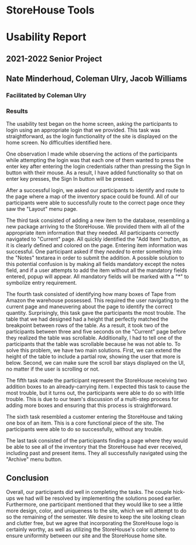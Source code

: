 # StoreHouse Tools

# Usability Report

## 2021-2022 Senior Project

## Nate Minderhoud, Coleman Ulry, Jacob Williams

### Facilitated by Coleman Ulry

### Results

The usability test began on the home screen, asking the participants to login using an appropriate login that we provided. This task was straightforward, as the login functionality of the site is displayed on the home screen. No difficulties identified here.

One observation I made while observing the actions of the participants while attempting the login was that each one of them wanted to press the enter key after entering the login credentials rather than pressing the Sign In button with their mouse. As a result, I have added functionality so that on enter key presses, the Sign In button will be pressed.

After a successful login, we asked our participants to identify and route to the page where a map of the inventory space could be found. All of our participants were able to successfully route to the correct page once they saw the "Layout" menu page.

The third task consisted of adding a new item to the database, resembling a new package arriving to the StoreHouse. We provided them with all of the appropriate item information that they needed. All participants correctly navigated to "Current" page. All quickly identified the "Add Item" button, as it is clearly defined and colored on the page. Entering item information was successful. One participant asked if they _needed_ to enter something into the "Notes" textarea in order to submit the addition. A possible solution to this potential confusion is by making all fields mandatory except the notes field, and if a user attempts to add the item without all the mandatory fields entered, popup will appear. All mandatory fields will be marked with a "\*" to symbolize entry requirement.

The fourth task consisted of identifying how many boxes of Tape from Amazon the warehouse possessed. This required the user navigating to the current page and maneuvering about the page to identify the correct quantity. Surprisingly, this task gave the participants the most trouble. The table that we had designed had a height that perfectly matched the breakpoint between rows of the table. As a result, it took two of the participants between three and five seconds on the "Current" page before they realized the table was scrollable. Additionally, I had to tell one of the participants that the table was scrollable because he was not able to. To solve this problem, we have two main solutions. First, we can extend the height of the table to include a partial row, showing the user that more is below. Second, we can make sure the scroll bar stays displayed on the UI, no matter if the user is scrolling or not.

The fifth task made the participant represent the StoreHouse receiving two addition boxes to an already-carrying item. I expected this task to cause the most trouble, but it turns out, the participants were able to do so with little trouble. This is due to our team's discussion of a multi-step process for adding more boxes and ensuring that this process is straightforward.

The sixth task resembled a customer entering the StoreHouse and taking one box of an item. This is a core functional piece of the site. The participants were able to do so successfully, without any trouble.

The last task consisted of the participants finding a page where they would be able to see all of the inventory that the StoreHouse had ever received, including past and present items. They all successfully navigated using the "Archive" menu button.

## Conclusion

Overall, our participants did well in completing the tasks. The couple hick-ups we had will be resolved by implementing the solutions posed earlier. Furthermore, one participant mentioned that they would like to see a little more design, color, and uniqueness to the site, which we will attempt to do so the remaining of the semester. We desire to keep the site looking clean and clutter free, but we agree that incorporating the StoreHouse logo is certainly worthy, as well as utilizing the StoreHouse's color scheme to ensure uniformity between our site and the StoreHouse home site.
